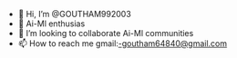 - 👋 Hi, I’m @GOUTHAM992003
- 👀 Ai-Ml enthusias
- 💞️ I’m looking to collaborate Ai-Ml communities
- 📫 How to reach me gmail:-goutham64840@gmail.com
<!---
GOUTHAM992003/GOUTHAM992003 is a ✨ special ✨ repository because its `README.md` (this file) appears on your GitHub profile.
You can click the Preview link to take a look at your changes.
--->
